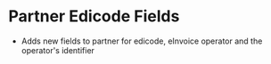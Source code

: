 Partner Edicode Fields
======================
* Adds new fields to partner for edicode, eInvoice operator and the operator's identifier
